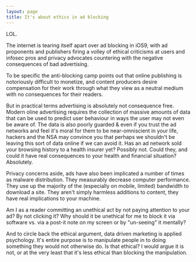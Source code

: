 ```yaml
---
layout: page
title: It's about ethics in ad blocking
---
```


LOL.

The internet is tearing itself apart over ad blocking in iOS9, with ad proponents and publishers firing a volley of ethical criticisms at users and infosec pros and privacy advocates countering with the negative consequences of bad advertising.

To be specific the anti-blocking camp points out that online publishing is notoriously difficult to monetize, and content producers desire compensation for their work through what they view as a neutral medium with no consequences for their readers.

But in practical terms advertising is absolutely not consequence free. Modern oline advertising requires the collection of massive amounts of data that can be used to predict user behaviour in ways the user may not even be aware of. The data is also poorly guarded & even if you trust the ad networks and feel it's moral for them to be near-omniscient in your life, hackers and the NSA may convince you that perhaps we shouldn't be leaving this sort of data online if we can avoid it. Has an ad network sold your browsing history to a health insurer yet? Possibly not. Could they, and could it have real consequences to your health and financial situation? Absolutely.

Privacy concerns aside, ads have also been implicated a number of times as malware distribution. They measurably decrease computer performance. They use up the majority of the (especially on mobile, limited) bandwidth to download a site. They aren't simply harmless additions to content, they have real implications to your machine.

Am I as a reader committing an unethical act by not paying attention to your ad? By not clicking it? Why should it be unethical for me to block it via software vs. via a post-it note on my screen or by "un-seeing" it mentally?

And to circle back the ethical argument, data driven marketing is applied psychology. It's entire purpose is to manipulate people in to doing something they would not otherwise do. Is that ethical? I would argue it is not, or at the very least that it's less ethical than blocking the manipulation.
